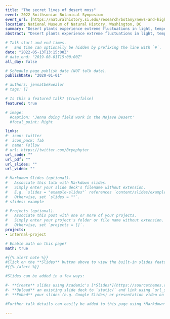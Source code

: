 ```yaml
---
title: "The secret lives of desert moss"
event: 2022 Smithsonian Botanical Symposium
event_url: [https://naturalhistory.si.edu/research/botany/news-and-highlights/smithsonian-botanical-symposium]
location: National Museum of Natural History, Washington, DC
summary: "Desert plants experience extreme fluctuations in light, temperature, and water availability. These intense conditions shape the development, life history, and evolutionary trajectory of desert mosses."
abstract: "Desert plants experience extreme fluctuations in light, temperature, and water availability. These intense conditions shape the development, life history, and evolutionary trajectory of desert mosses. In this talk, I will present on two such processes: vegetative growth and sexual reproduction. First, I discuss the discovery of Mojave Desert mosses occurring as hypoliths under milky quartz rocks. To characterize this unique moss microhabitat, we deployed microclimate dataloggers and collected samples in a Mojave site containing quartz hypoliths. The results of this study highlight the need to consider microhabitats, especially in extreme environments where mosses may find refuge from the prevailing macroclimatic conditions. Second, I discuss how natural populations of many desert mosses appear highly female-biased based on the presence of reproductive structures. The dryland moss *Syntrichia caninervis* is notable for its low frequency of sex expression and strong female bias. Using molecular methods, we uncovered the genetic sex of non-expressing shoots and compare the patterns of phenotypic and genotypic sex ratios in Mojave populations. The findings shared in this talk contribute to our understanding of how the environment may modulate habitat filtering, vegetative growth, and sexual reproduction in *S. caninervis* either through its direct influence on physiology or through selection."

# Talk start and end times.
#   End time can optionally be hidden by prefixing the line with `#`.
date: "2022-05-13T13:15:00Z"
# date_end: "2019-08-01T15:00:00Z"
all_day: false

# Schedule page publish date (NOT talk date).
publishDate: "2020-01-01"

# authors: jennatbekwealor
# tags: []

# Is this a featured talk? (true/false)
featured: true

# image:
  #caption: 'Jenna doing field work in the Mojave Desert'
  #focal_point: Right

links:
#- icon: twitter
#  icon_pack: fab
#  name: Follow
# url: https://twitter.com/Bryophyter
url_code: ""
url_pdf: ""
url_slides: ""
url_video: ""

# Markdown Slides (optional).
#   Associate this talk with Markdown slides.
#   Simply enter your slide deck's filename without extension.
#   E.g. `slides = "example-slides"` references `content/slides/example-slides.md`.
#   Otherwise, set `slides = ""`.
# slides: example

# Projects (optional).
#   Associate this post with one or more of your projects.
#   Simply enter your project's folder or file name without extension.
#   Otherwise, set `projects = []`.
projects:
- internal-project

# Enable math on this page?
math: true

#{{% alert note %}}
#Click on the **Slides** button above to view the built-in slides feature.
#{{% /alert %}}

#Slides can be added in a few ways:

#- **Create** slides using Academic's [*Slides*](https://sourcethemes.com/academic/docs/managing-content/#create-slides) feature and link using `slides` parameter in the front matter of the talk file
#- **Upload** an existing slide deck to `static/` and link using `url_slides` parameter in the front matter of the talk file
#- **Embed** your slides (e.g. Google Slides) or presentation video on this page using [shortcodes](https://sourcethemes.com/academic/docs/writing-markdown-latex/).

#Further talk details can easily be added to this page using *Markdown* and $\rm \LaTeX$ math code.

---
```


